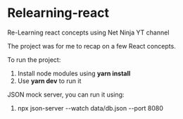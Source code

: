 # Relearning-react
Re-Learning react concepts using Net Ninja YT channel

The project was for me to recap on a few React concepts.

To run the project:
1. Install node modules using <b>yarn install</b>
2. Use <b>yarn dev</b> to run it

JSON mock server, you can run it using:
1. npx json-server --watch data/db.json --port 8080
